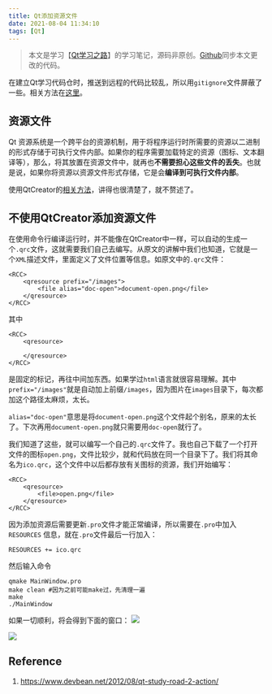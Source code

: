```yaml
---
title: Qt添加资源文件
date: 2021-08-04 11:34:10
tags: [Qt]
---
```

>本文是学习【[Qt学习之路](https://www.devbean.net/2012/08/qt-study-road-2-catelog/)】的学习笔记，源码非原创。[Github](https://github.com/Dunky-Z/learning-qt/tree/main/MainWindow)同步本文更改的代码。

在建立Qt学习代码仓时，推送到远程的代码比较乱，所以用`gitignore`文件屏蔽了一些。相关方法在[这里](https://dunky-z.github.io/2021/08/04/Git%E4%B8%AD%E6%B7%BB%E5%8A%A0gitignore%E5%B9%B6%E6%9B%B4%E6%96%B0%E8%BF%9C%E7%A8%8B%E4%BB%93%E5%BA%93/)。
## 资源文件
Qt 资源系统是一个跨平台的资源机制，用于将程序运行时所需要的资源以二进制的形式存储于可执行文件内部。如果你的程序需要加载特定的资源（图标、文本翻译等），那么，将其放置在资源文件中，就再也**不需要担心这些文件的丢失**。也就是说，如果你将资源以资源文件形式存储，它是会**编译到可执行文件内部**。

使用QtCreator的[相关方法](https://www.devbean.net/2012/08/qt-study-road-2-resource-files/)，讲得也很清楚了，就不赘述了。


## 不使用QtCreator添加资源文件
在使用命令行编译运行时，并不能像在QtCreator中一样，可以自动的生成一个`.qrc`文件，这就需要我们自己去编写。从原文的讲解中我们也知道，它就是一个`XML`描述文件，里面定义了文件位置等信息。如原文中的`.qrc`文件：
```
<RCC>
    <qresource prefix="/images">
        <file alias="doc-open">document-open.png</file>
    </qresource>
</RCC>
```
其中
```
<RCC>
    <qresource>

    </qresource>
</RCC>
```
是固定的标记，再往中间加东西。如果学过`html`语言就很容易理解。其中`prefix="/images"`就是自动加上前缀`/images`，因为图片在`images`目录下，每次都加这个路径太麻烦，太长。

`alias="doc-open"`意思是将`document-open.png`这个文件起个别名，原来的太长了。下次再用`document-open.png`就只需要用`doc-open`就行了。



我们知道了这些，就可以编写一个自己的`.qrc`文件了。我也自己下载了一个打开文件的图标`open.png`，文件比较少，就和代码放在同一个目录下了。我们将其命名为`ico.qrc`，这个文件中以后都存放有关图标的资源，我们开始编写：
```
<RCC>
    <qresource>
        <file>open.png</file>
    </qresource>
</RCC>
```

因为添加资源后需要更新`.pro`文件才能正常编译，所以需要在`.pro`中加入`RESOURCES` 信息，就在`.pro`文件最后一行加入：
```
RESOURCES += ico.qrc
```

然后输入命令
```
qmake MainWindow.pro
make clean #因为之前可能make过，先清理一遍
make
./MainWindow
```
如果一切顺利，将会得到下面的窗口：
![](https://picbed-1311007548.cos.ap-shanghai.myqcloud.com/markdown_picbed/img/20210804120719.png)

![](https://picbed-1311007548.cos.ap-shanghai.myqcloud.com/markdown_picbed/img/20210804120739.png)
## Reference
1. https://www.devbean.net/2012/08/qt-study-road-2-action/